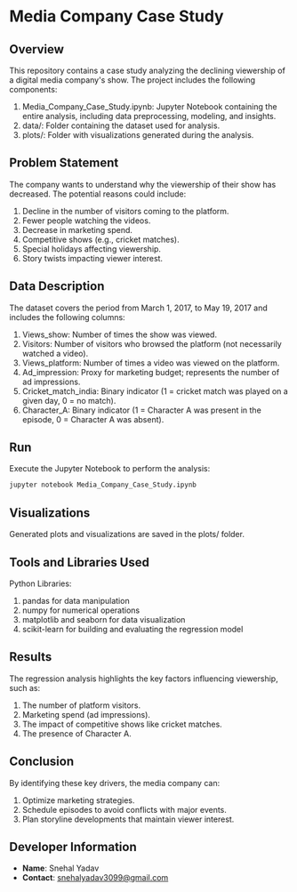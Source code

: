 # Media Company Case Study

## Overview

This repository contains a case study analyzing the declining viewership of a digital media company's show. The project includes the following components:
 1. Media_Company_Case_Study.ipynb: Jupyter Notebook containing the entire analysis, including data preprocessing, modeling, and insights.
 2. data/: Folder containing the dataset used for analysis.
 3. plots/: Folder with visualizations generated during the analysis.

## Problem Statement

The company wants to understand why the viewership of their show has decreased. The potential reasons could include:

 1. Decline in the number of visitors coming to the platform.
 2. Fewer people watching the videos.
 3. Decrease in marketing spend.
 4. Competitive shows (e.g., cricket matches).
 5. Special holidays affecting viewership.
 6. Story twists impacting viewer interest.

## Data Description

The dataset covers the period from March 1, 2017, to May 19, 2017 and includes the following columns:

 1. Views_show: Number of times the show was viewed.
 2. Visitors: Number of visitors who browsed the platform (not necessarily watched a video).
 3. Views_platform: Number of times a video was viewed on the platform.
 4. Ad_impression: Proxy for marketing budget; represents the number of ad impressions.
 5. Cricket_match_india: Binary indicator (1 = cricket match was played on a given day, 0 = no match).
 6. Character_A: Binary indicator (1 = Character A was present in the episode, 0 = Character A was absent).

## Run

Execute the Jupyter Notebook to perform the analysis:

```bash
jupyter notebook Media_Company_Case_Study.ipynb
```

## Visualizations

Generated plots and visualizations are saved in the plots/ folder.

## Tools and Libraries Used

Python Libraries:

 1. pandas for data manipulation
 2. numpy for numerical operations
 3. matplotlib and seaborn for data visualization
 4. scikit-learn for building and evaluating the regression model

## Results

The regression analysis highlights the key factors influencing viewership, such as:

 1. The number of platform visitors.
 2. Marketing spend (ad impressions).
 3. The impact of competitive shows like cricket matches.
 4. The presence of Character A.

## Conclusion

By identifying these key drivers, the media company can:

 1. Optimize marketing strategies.
 2. Schedule episodes to avoid conflicts with major events.
 3. Plan storyline developments that maintain viewer interest.

## Developer Information

- **Name**: Snehal Yadav
- **Contact**: [snehalyadav3099@gmail.com](mailto:snehalyadav3099@gmail.com)